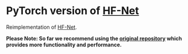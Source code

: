 # PyTorch version of [HF-Net](https://github.com/ethz-asl/hfnet)

Reimplementation of [HF-Net](https://github.com/ethz-asl/hfnet). 

<b> Please Note: So far we recommend using the [original repository](https://github.com/ethz-asl/hfnet) which provides more functionality and performance. </b>
